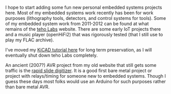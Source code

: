 I hope to start adding some fun new personal embedded systems projects here. Most of my embedded systems work recently has been for work purposes (lithography tools, detectors, and control systems for tools). Some of my embedded system work from 2011-2012 can be found at what remains of the [teho Labs](http://teholabs.com/docs/) website. There are some early IoT projects there and a music player (openHiFi2) that was rigorously tested (that I still use to play my FLAC archive). 

I've moved my [KiCAD tutorial here](http://babryce.com/KiCADtutorial.pdf) for long term preservation, as I will eventually shut down teho Labs completely. 

An ancient (2007?) AVR project from my old website that still gets some traffic is the [rapid slide digitizer](http://babryce.com/slidedigitizer.html). It is a good first bare metal project or project with relays/timing for someone new to embedded systems. Though I guess these days most folks would use an Arduino for such purposes rather than bare metal AVR.

